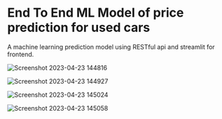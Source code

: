 # End To End ML Model of price prediction for used cars

A machine learning prediction model using RESTful api and streamlit for frontend.

![Screenshot 2023-04-23 144816](https://user-images.githubusercontent.com/95979633/233833024-bc7d300c-c753-47e0-8fdf-3e1dc5eea62c.jpg)

![Screenshot 2023-04-23 144927](https://user-images.githubusercontent.com/95979633/233833018-0cb545fc-14d6-4568-811b-557107acbd23.jpg)

![Screenshot 2023-04-23 145024](https://user-images.githubusercontent.com/95979633/233833041-50c94ef0-b31e-4fb2-8bd5-b569fddaf833.jpg)

![Screenshot 2023-04-23 145058](https://user-images.githubusercontent.com/95979633/233833052-0b712c75-04d5-4cf9-a327-537864735f74.jpg)
